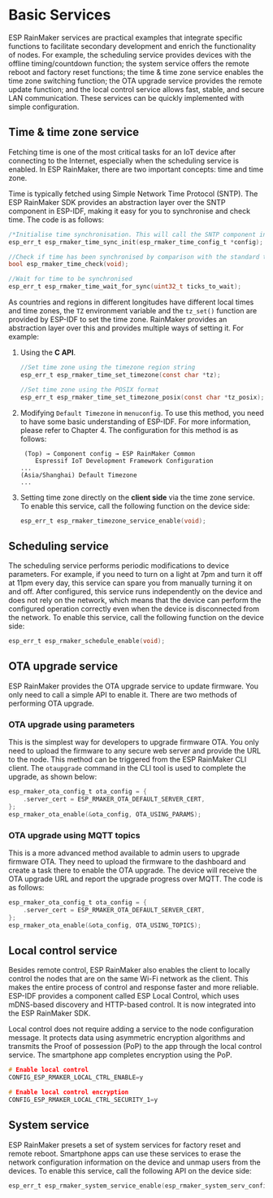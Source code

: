 # Basic Services

ESP RainMaker services are practical examples that integrate specific
functions to facilitate secondary development and enrich the
functionality of nodes. For example, the scheduling service provides
devices with the offline timing/countdown function; the system service
offers the remote reboot and factory reset functions; the time & time
zone service enables the time zone switching function; the OTA upgrade
service provides the remote update function; and the local control
service allows fast, stable, and secure LAN communication. These
services can be quickly implemented with simple configuration.

## Time & time zone service

Fetching time is one of the most critical tasks for an IoT device after
connecting to the Internet, especially when the scheduling service is
enabled. In ESP RainMaker, there are two important concepts: time and
time zone.

Time is typically fetched using Simple Network Time Protocol (SNTP). The
ESP RainMaker SDK provides an abstraction layer over the SNTP component
in ESP-IDF, making it easy for you to synchronise and check time. The
code is as follows:

```c
/*Initialise time synchronisation. This will call the SNTP component internally and set the SNTP server through sntp_server_name passed by esp_rmaker_time_config_t*/
esp_err_t esp_rmaker_time_sync_init(esp_rmaker_time_config_t *config);

//Check if time has been synchronised by comparison with the standard time 1546300800
bool esp_rmaker_time_check(void);

//Wait for time to be synchronised
esp_err_t esp_rmaker_time_wait_for_sync(uint32_t ticks_to_wait);
```

As countries and regions in different longitudes have different local
times and time zones, the `TZ` environment variable and the `tz_set()`
function are provided by ESP-IDF to set the time zone. RainMaker
provides an abstraction layer over this and provides multiple ways of
setting it. For example:

1. Using the **C API**.

    ```c
    //Set time zone using the timezone region string
    esp_err_t esp_rmaker_time_set_timezone(const char *tz);

    //Set time zone using the POSIX format
    esp_err_t esp_rmaker_time_set_timezone_posix(const char *tz_posix);
    ```

2. Modifying `Default Timezone` in `menuconfig`. To use this method,
you need to have some basic understanding of ESP-IDF. For more
information, please refer to Chapter 4. The configuration for this
method is as follows:

    ```console
     (Top) → Component config → ESP RainMaker Common
        Espressif IoT Development Framework Configuration
    ...
    (Asia/Shanghai) Default Timezone
    ...
    ```

3. Setting time zone directly on the **client side** via the time
zone service. To enable this service, call the following function on the
device side:

    ```c
    esp_err_t esp_rmaker_timezone_service_enable(void);
    ```

## Scheduling service

The scheduling service performs periodic modifications to device
parameters. For example, if you need to turn on a light at 7pm and turn
it off at 11pm every day, this service can spare you from manually
turning it on and off. After configured, this service runs independently
on the device and does not rely on the network, which means that the
device can perform the configured operation correctly even when the
device is disconnected from the network. To enable this service, call
the following function on the device side:

```c
esp_err_t esp_rmaker_schedule_enable(void);
```

## OTA upgrade service

ESP RainMaker provides the OTA upgrade service to update firmware. You
only need to call a simple API to enable it. There are two methods of
performing OTA upgrade.

### OTA upgrade using parameters

This is the simplest way for developers to upgrade firmware OTA. You only need to upload the firmware to any secure web server and provide the URL to the node. This method can be triggered from the ESP RainMaker CLI client. The `otaupgrade` command in the CLI tool is used to complete the upgrade, as shown below:

```c
esp_rmaker_ota_config_t ota_config = {
    .server_cert = ESP_RMAKER_OTA_DEFAULT_SERVER_CERT,
};
esp_rmaker_ota_enable(&ota_config, OTA_USING_PARAMS);
```

### OTA upgrade using MQTT topics

This is a more advanced method available to admin users to upgrade firmware OTA. They need to upload the firmware to the dashboard and create a task there to enable the OTA upgrade. The device will receive the OTA upgrade URL and report the upgrade progress over MQTT. The code is as follows:

```c
esp_rmaker_ota_config_t ota_config = {
    .server_cert = ESP_RMAKER_OTA_DEFAULT_SERVER_CERT,
};
esp_rmaker_ota_enable(&ota_config, OTA_USING_TOPICS);
```

## Local control service

Besides remote control, ESP RainMaker also enables the client to locally
control the nodes that are on the same Wi-Fi network as the client. This
makes the entire process of control and response faster and more
reliable. ESP-IDF provides a component called ESP Local Control, which
uses mDNS-based discovery and HTTP-based control. It is now integrated
into the ESP RainMaker SDK.

Local control does not require adding a service to the node
configuration message. It protects data using asymmetric encryption
algorithms and transmits the Proof of possession (PoP) to the app
through the local control service. The smartphone app completes
encryption using the PoP.

```c
# Enable local control
CONFIG_ESP_RMAKER_LOCAL_CTRL_ENABLE=y

# Enable local control encryption
CONFIG_ESP_RMAKER_LOCAL_CTRL_SECURITY_1=y
```

## System service

ESP RainMaker presets a set of system services for factory reset and
remote reboot. Smartphone apps can use these services to erase the
network configuration information on the device and unmap users from the
devices. To enable this service, call the following API on the device
side:

```c
esp_err_t esp_rmaker_system_service_enable(esp_rmaker_system_serv_config_t *config)
```

